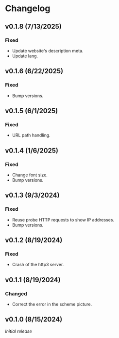 # Changelog

## v0.1.8 (7/13/2025)

### Fixed

- Update website's description meta.
- Update lang.

## v0.1.6 (6/22/2025)

### Fixed

- Bump versions.

## v0.1.5 (6/1/2025)

### Fixed

- URL path handling.

## v0.1.4 (1/6/2025)

### Fixed

- Change font size.
- Bump versions.

## v0.1.3 (9/3/2024)

### Fixed

- Reuse probe HTTP requests to show IP addresses.
- Bump versions.

## v0.1.2 (8/19/2024)

### Fixed

- Crash of the http3 server.

## v0.1.1 (8/19/2024)

### Changed

- Correct the error in the scheme picture.

## v0.1.0 (8/15/2024)
*Initial release*

